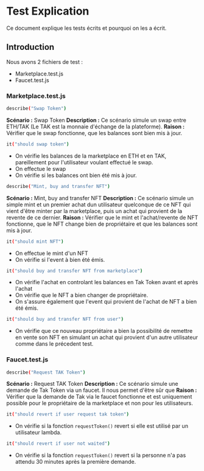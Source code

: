 # Test Explication

Ce document explique les tests écrits et pourquoi on les a écrit.

## Introduction

Nous avons 2 fichiers de test :

- Marketplace.test.js
- Faucet.test.js

### Marketplace.test.js

```sh
describe("Swap Token")
```
**Scénario :** Swap Token
**Description :** Ce scénario simule un swap entre ETH/TAK (Le TAK est la monnaie d'échange de la plateforme). 
**Raison :** Vérifier que le swap fonctionne, que les balances sont bien mis à jour.

```sh
it("should swap token")
```

- On vérifie les balances de la marketplace en ETH et en TAK, pareillement pour l'utilisateur voulant effectué le swap.
- On effectue le swap
- On vérifie si les balances ont bien été mis à jour.
```sh
describe("Mint, buy and transfer NFT")
```
**Scénario :** Mint, buy and transfer NFT
**Description :** Ce scénario simule un simple mint et un premier achat dun utilisateur quelconque de ce NFT qui vient d'être minter par la marketplace, puis un achat qui provient de la revente de ce dernier.
**Raison :** Vérifier que le mint et l'achat/revente de NFT fonctionne, que le NFT change bien de propriétaire et que les balances sont mis à jour.

```sh
it("should mint NFT")
```
- On effectue le mint d'un NFT
- On vérifie si l'event à bien été émis.

```sh
it("should buy and transfer NFT from marketplace")
```
- On vérifie l'achat en controlant les balances en Tak Token avant et après l'achat
- On vérifie que le NFT a bien changer de propriétaire. 
- On s'assure également que l'event qui provient de l'achat de NFT a bien été émis.

```sh
it("should buy and transfer NFT from user")
```
- On vérifie que ce nouveau propriétaire a bien la possibilité de remettre en vente son NFT en simulant un achat qui provient d'un autre utilisateur comme dans le précedent test.

### Faucet.test.js

```sh
describe("Request TAK Token")
```
**Scénario :** Request TAK Token
**Description :** Ce scénario simule une demande de Tak Token via un faucet. Il nous permet d'être sûr que 
**Raison :** Vérifier que la demande de Tak via le faucet fonctionne et est uniquement possible pour le propriétaire de la marketplace et non pour les utilisateurs.
```sh
it("should revert if user request tak token")
```
- On vérifie si la fonction `requestToken()` revert si elle est utilisé par un utilisateur lambda.
```sh
it("should revert if user not waited")
```
- On vérifie si la fonction `requestToken()` revert si la personne n'a pas attendu 30 minutes après la première demande.

